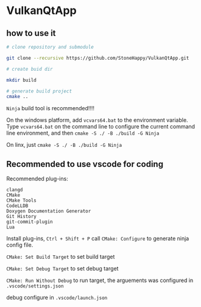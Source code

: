 # VulkanQtApp

## how to use it
```bash
# clone repository and submodule

git clone --recursive https://github.com/StoneHappy/VulkanQtApp.git

# create buid dir

mkdir build

# generate build project
cmake ..
```

``Ninja`` build tool is recommended!!!!

On the windows platform, add ``vcvars64.bat`` to the environment variable. Type ``vcvars64.bat`` on the command line to configure the current command line environment, and then 
``cmake -S ./ -B ./build -G Ninja``

On linx, just ``cmake -S ./ -B ./build -G Ninja``

## Recommended to use vscode for coding
Recommended plug-ins:
```
clangd
CMake
CMake Tools
CodeLLDB
Doxygen Documentation Generator 
Git History
git-commit-plugin 
Lua
```

Install plug-ins, ``Ctrl + Shift + P`` call ``CMake: Configure`` to generate ninja config file.

``CMake: Set Build Target`` to set build target

``CMake: Set Debug Target`` to set debug target

``CMake: Run Without Debug`` to run target, the arguements was configured in ``.vscode/settings.json``

debug configure in ``.vscode/launch.json``